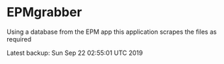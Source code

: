 # EPMgrabber
Using a database from the EPM app this application scrapes the files as required


Latest backup: Sun Sep 22 02:55:01 UTC 2019
